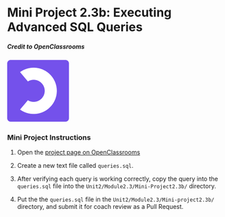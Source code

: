 # Mini Project 2.3b: Executing Advanced SQL Queries

##### Credit to OpenClassrooms
![Become](https://github.com/OCclassprojects/logo/blob/master/fav-icon.png?raw=true)

### Mini Project Instructions

1. Open the [project page on OpenClassrooms](https://openclassrooms.com/en/courses/2071486-retrieve-data-using-sql/6802756-get-some-practice-executing-advanced-sql-queries)

1. Create a new text file called `queries.sql`.

1. After verifying each query is working correctly, copy the query into the `queries.sql` file into the `Unit2/Module2.3/Mini-Project2.3b/` directory.

1. Put the the `queries.sql` file in the `Unit2/Module2.3/Mini-project2.3b/` directory, and submit it for coach review as a Pull Request.